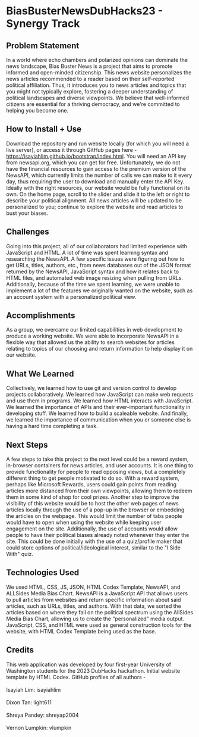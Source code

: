 # BiasBusterNewsDubHacks23 - Synergy Track
## Problem Statement
In a world where echo chambers and polarized opinions can dominate the news landscape, Bias Buster News is a project that aims to promote informed and open-minded citizenship. 
This news website personalizes the news articles recommended to a reader based on their self-reported political affiliation.
Thus, it introduces you to news articles and topics that you might not typically explore, fostering a deeper understanding of political landscapes and diverse viewpoints. 
We believe that well-informed citizens are essential for a thriving democracy, and we're committed to helping you become one. 

## How to Install + Use
Download the repository and run website locally (for which you will need a live server), or access it through GitHub pages here - https://isayiahlim.github.io/bootstrap/index.html. You will need an API key from newsapi.org, which you can get for free. Unfortunately, we do not have the financial resources to gain access to the premium version of the NewsAPI, which currently limits the number of calls we can make to it every day, thus requiring the user to download and manually enter the API Key. Ideally with the right resources, our website would be fully functional on its own.
On the home page, scroll to the slider and slide it to the left or right to describe your political alignment. 
All news articles will be updated to be personalized to you; continue to explore the website and read articles to bust your biases.

## Challenges
Going into this project, all of our collaborators had limited experience with JavaScript and HTML. A lot of time was spent learning syntax and researching the NewsAPI. A few specific issues were figuring out how to get URLs, titles, authors, etc., from news databases out of the JSON format returned by the NewsAPI, JavaScript syntax and how it relates back to HTML files, and automated web image resizing when pulling from URLs. Additionally, because of the time we spent learning, we were unable to implement a lot of the features we originally wanted on the website, such as an account system with a personalized political view.

## Accomplishments
As a group, we overcame our limited capabilities in web development to produce a working website. We were able to incorporate NewsAPI in a flexible way that allowed us the ability to search websites for articles relating to topics of our choosing and return information to help display it on our website.

## What We Learned
Collectively, we learned how to use git and version control to develop projects collaboratively. We learned how JavaScript can make web requests and use them in programs. We learned how HTML interacts with JavaScript. We learned the importance of APIs and their ever-important functionality in developing stuff. We learned how to build a scaleable website. And finally, we learned the importance of communication when you or someone else is having a hard time completing a task.

## Next Steps
A few steps to take this project to the next level could be a reward system, in-browser containers for news articles, and user accounts. It is one thing to provide functionality for people to read opposing views, but a completely different thing to get people motivated to do so. With a reward system, perhaps like Microsoft Rewards, users could gain points from reading articles more distanced from their own viewpoints, allowing them to redeem them in some kind of shop for cool prizes. Another step to improve the visibility of this website would be to host the other web pages of news articles locally through the use of a pop-up in the browser or embedding the articles on the webpage. This would limit the number of tabs people would have to open when using the website while keeping user engagement on the site. Additionally, the use of accounts would allow people to have their political biases already noted whenever they enter the site. This could be done initially with the use of a quiz/profile maker that could store options of political/ideological interest, similar to the "I Side With" quiz.

## Technologies Used
We used HTML, CSS, JS, JSON, HTML Codex Template, NewsAPI, and ALLSides Media Bias Chart. 
NewsAPI is a JavaScript API that allows users to pull articles from websites and return specific information about said articles, such as URLs, titles, and authors. With that data, we sorted the articles based on where they fall on the political spectrum using the AllSides Media Bias Chart, allowing us to create the "personalized" media output. JavaScript, CSS, and HTML were used as general construction tools for the website, with HTML Codex Template being used as the base.

## Credits
This web application was developed by four first-year University of Washington students for the 2023 DubHacks hackathon. Initial website template by HTML Codex. GitHub profiles of all authors -
<br></br>
Isayiah Lim: isayiahlim
<br></br>
Dixon Tan: light611
<br></br>
Shreya Pandey: shreyap2004
<br></br>
Vernon Lumpkin: vlumpkin
